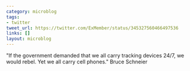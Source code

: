 ```yaml
---
category: microblog
tags:
- twitter
tweet_url: https://twitter.com/ExMember/status/345327560466497536
links: []
layout: microblog
---
```

"If the government demanded that we all carry tracking devices 24/7, we would rebel. Yet we all carry cell phones." Bruce Schneier
